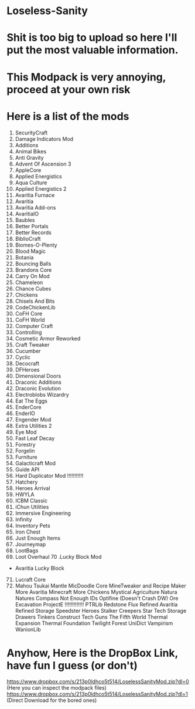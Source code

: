 # Loseless-Sanity

# Shit is too big to upload so here I'll put the most valuable information.

# This Modpack is very annoying, proceed at your own risk

# Here is a list of the mods 

1. SecurityCraft
2. Damage Indicators Mod
3. Additions
4. Animal Bikes
5. Anti Gravity
5. Advent Of Ascension 3
6. AppleCore
7. Applied Energistics
8. Aqua Culture
10. Applied Energistics 2
11. Avaritia Furnace
12. Avaritia
13. Avaritia Add-ons
14. AvaritiaIO
15. Baubles
16. Better Portals
17. Better Records
18. BiblioCraft
19. Biomes-O-Plenty
20. Blood Magic
21. Botania
22. Bouncing Balls
23. Brandons Core
24. Carry On Mod
25. Chameleon
26. Chance Cubes
27. Chickens
28. Chisels And Bits
29. CodeChickenLib
30. CoFH Core
31. CoFH World
32. Computer Craft
33. Controlling
34. Cosmetic Armor Reworked
35. Craft Tweaker
36. Cucumber
37. Cyclic
38. Decocraft
39. DFHeroes
40. Dimensional Doors
41. Draconic Additions
42. Draconic Evolution
43. Electroblobs Wizardry 
44. Eat The Eggs
45. EnderCore
46. EnderIO
47. Engender Mod
48. Extra Utilities 2
49. Eye Mod
50. Fast Leaf Decay
51. Forestry
52. Forgelin
53. Furniture
54. Galacticraft Mod
55. Guide API
56. Hard Duplicator Mod !!!!!!!!!!!
57. Hatchery
58. Heroes Arrival
59. HWYLA
60. ICBM Classic
61. iChun Utilities
62. Immersive Engineering
63. Infinity
64. Inventory Pets
65. Iron Chest
66. Just Enough Items
67. Journeymap
68. LootBags
69. Loot Overhaul
70 .Lucky Block Mod
- Avaritia Lucky Block

71. Lucraft Core
72. Mahou Tsukai
Mantle
MicDoodle Core
MineTweaker and Recipe Maker
More Avaritia Minecraft
More Chickens
Mystical Agriculture 
Natura
Natures Compass
Not Enough IDs
Optifine (Doesn't Crash DW)
Ore Excavation
ProjectE !!!!!!!!!!!!!
PTRLib
Redstone Flux
Refined Avaritia
Refined Storage
Speedster Heroes
Stalker Creepers
Star Tech
Storage Drawers
Tinkers Construct
Tech Guns
The Fifth World
Thermal Expansion 
Thermal Foundation
Twilight Forest 
UniDict
Vampirism
WanionLib

# Anyhow, Here is the DropBox Link, have fun I guess (or don't)

https://www.dropbox.com/s/213p0ldhco5t514/LoselessSanityMod.zip?dl=0 (Here you can inspect the modpack files)
https://www.dropbox.com/s/213p0ldhco5t514/LoselessSanityMod.zip?dl=1 (Direct Download for the bored ones)
